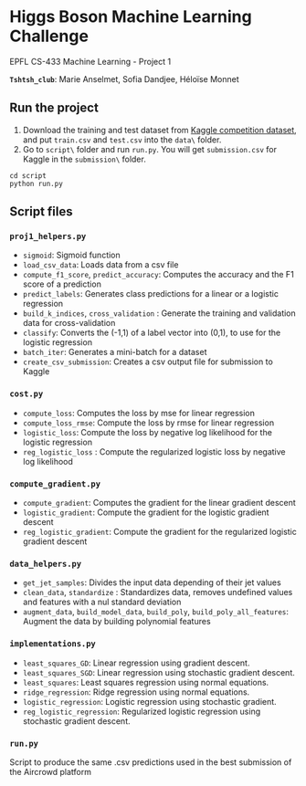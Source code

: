 # Higgs Boson Machine Learning Challenge
EPFL CS-433 Machine Learning - Project 1

**`Tshtsh_club`**: Marie Anselmet, Sofia Dandjee, Héloïse Monnet


## Run the project

1. Download the training and test dataset from [Kaggle competition dataset](https://www.kaggle.com/c/11051/download-all), and put ```train.csv``` and ```test.csv``` into the ```data\``` folder.
3. Go to `script\` folder and run ```run.py```. You will get ```submission.csv``` for Kaggle in the ```submission\``` folder.

~~~~shell
cd script
python run.py
~~~~

## Script files

### ```proj1_helpers.py```

- `sigmoid`: Sigmoid function
- `load_csv_data`: Loads data from a csv file
- `compute_f1_score`, `predict_accuracy`: Computes the accuracy and the F1 score of a prediction
- `predict_labels`: Generates class predictions for a linear or a logistic regression 
- `build_k_indices`, `cross_validation` : Generate the training and validation data for cross-validation
- `classify`: Converts the (-1,1) of a label vector into (0,1), to use for the logistic regression
- `batch_iter`: Generates a mini-batch for a dataset
- `create_csv_submission`: Creates a csv output file for submission to Kaggle

### ```cost.py```

- `compute_loss`: Computes the loss by mse for linear regression
- `compute_loss_rmse`: Compute the loss by rmse for linear regression
- `logistic_loss`: Compute the loss by negative log likelihood for the logistic regression
- `reg_logistic_loss` : Compute the regularized logistic loss by negative log likelihood

### ```compute_gradient.py```

- `compute_gradient`: Computes the gradient for the linear gradient descent
- `logistic_gradient`: Compute the gradient for the logistic gradient descent
- `reg_logistic_gradient`: Compute the gradient for the regularized logistic gradient descent

### ```data_helpers.py```

- `get_jet_samples`: Divides the input data depending of their jet values
- `clean_data`, `standardize` : Standardizes data, removes undefined values and features with a nul standard deviation
- `augment_data`, `build_model_data`, `build_poly`, `build_poly_all_features`: Augment the data by building polynomial features

### ```implementations.py```

- `least_squares_GD`: Linear regression using gradient descent.
- `least_squares_SGD`: Linear regression using stochastic gradient descent.
- `least_squares`: Least squares regression using normal equations.
- `ridge_regression`: Ridge regression using normal equations.
- `logistic_regression`: Logistic regression using stochastic gradient.
- `reg_logistic_regression`: Regularized logistic regression using stochastic gradient descent.

### ```run.py```

Script to produce the same .csv predictions used in the best submission of the Aircrowd platform



